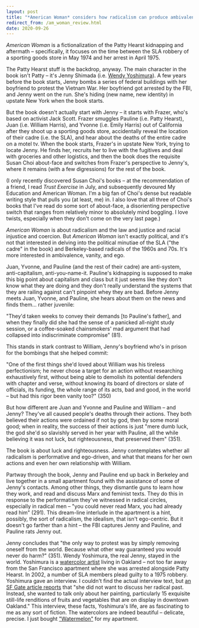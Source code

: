```yaml
---
layout: post
title: "*American Woman* considers how radicalism can produce ambivalence"
redirect_from: /am_woman_review.html
date: 2020-09-26
---
```


*American Woman* is a fictionalization of the Patty Hearst kidnapping and aftermath – specifically, it focuses on the time between the SLA robbery of a sporting goods store in May 1974 and her arrest in April 1975.

The Patty Hearst stuff is the backdrop, anyway. The main character in the book isn't Patty – it's Jenny Shimada (i.e. [Wendy Yoshimura](https://en.wikipedia.org/wiki/Wendy_Yoshimura)). A few years before the book starts, Jenny bombs a series of federal buildings with her boyfriend to protest the Vietnam War. Her boyfriend got arrested by the FBI, and Jenny went on the run. She's hiding (new name, new identity) in upstate New York when the book starts.

But the book doesn't actually start with Jenny – it starts with Frazer, who's based on activist Jack Scott. Frazer smuggles Pauline (i.e. Patty Hearst), Juan (i.e. William Harris), and Yvonne (i.e. Emily Harris) out of California after they shoot up a sporting goods store, accidentally reveal the location of their cadre (i.e. the SLA), and hear about the deaths of the entire cadre on a motel tv. When the book starts, Frazer's in upstate New York, trying to locate Jenny. He finds her, recruits her to live with the fugitives and deal with groceries and other logistics, and then the book does the requisite Susan Choi about-face and switches from Frazer's perspective to Jenny's, where it remains (with a few digressions) for the rest of the book.

(I only recently discovered Susan Choi's books – at the recommendation of a friend, I read *Trust Exercise* in July, and subsequently devoured My Education and American Woman. I'm a big fan of Choi's dense but readable writing style that pulls you (at least, me) in. I also love that all three of Choi's books that I've read do some sort of about-face, a disorienting perspective switch that ranges from relatively minor to absolutely mind boggling. I love twists, especially when they don't come on the very last page.)

*American Woman* is about radicalism and the law and justice and racial injustice and coercion. But *American Woman* isn't exactly political, and it's not that interested in delving into the political minutiae of the SLA ("the cadre" in the book) and Berkeley-based radicals of the 1960s and 70s. It's more interested in ambivalence, vanity, and ego.

Juan, Yvonne, and Pauline (and the rest of their cadre) are anti-system, anti-capitalism, anti-you-name-it. Pauline's kidnapping is supposed to make this big point about capitalism and class but it just seems like they don't know what they are doing and they don't really understand the systems that they are railing against can't pinpoint whey they are bad. Before Jenny meets Juan, Yvonne, and Pauline, she hears about them on the news and finds them… rather juvenile:

"They'd taken weeks to convey their demands [to Pauline's father], and when they finally did she had the sense of a panicked all-night study session, or a coffee-soaked chainsmokers' mad argument that had collapsed into indiscriminate compromise" (81).

This stands in stark contrast to William, Jenny's boyfriend who's in prison for the bombings that she helped commit:

"One of the first things she'd loved about William was his tireless perfectionism; he never chose a target for an action without researching exhaustively first, without being able to demolish its potential defenders with chapter and verse, without knowing its board of directors or slate of officials, its funding, the whole range of its acts, bad and good, in the world – but had this rigor been vanity too?" (350)

But how different are Juan and Yvonne and Pauline and William – and Jenny? They've all caused people's deaths through their actions. They both believed their actions were ordained if not by god, then by some moral good; when in reality, the success of their actions is just "mere dumb luck, the god she'd so slavishly served in her year with Pauline, all the while believing it was not luck, but righteousness, that preserved them" (351).

The book is about luck and righteousness. Jenny contemplates whether all radicalism is performative and ego-driven, and what that means for her own actions and even her own relationship with William.

Partway through the book, Jenny and Pauline end up back in Berkeley and live together in a small apartment found with the assistance of some of Jenny's contacts. Among other things, they dismantle guns to learn how they work, and read and discuss Marx and feminist texts. They do this in response to the performatism they've witnessed in radical circles, especially in radical men – "you could never read Marx, you had already read him" (291). This dream-line interlude in the apartment is a hint, possibly, the sort of radicalism, the idealism, that isn't ego-centric. But it doesn't go farther than a hint – the FBI captures Jenny and Pauline, and Pauline rats Jenny out.

Jenny concludes that "the only way to protest was by simply removing oneself from the world. Because what other way guaranteed you would never do harm?" (351). Wendy Yoshimura, the real Jenny, stayed in the world. Yoshimura is a [watercolor artist](http://www.wendyyoshimura.com/Gallery/index.html) living in Oakland – not too far away from the San Francisco apartment where she was arrested alongside Patty Hearst. In 2002, a number of SLA members plead guilty to a 1975 robbery. Yoshimura gave an interview. I couldn't find the actual interview text, but [an SF Gate article reports](https://www.sfgate.com/bayarea/article/SLA-s-Yoshimura-keeps-mum-while-ex-comrades-serve-2524852.php) that "she did not want to discuss her radical past. Instead, she wanted to talk only about her painting, particularly 15 exquisite still-life renditions of fruits and vegetables that are on display in downtown Oakland." This interview, these facts, Yoshimura's life, are as fascinating to me as any sort of fiction. The watercolors are indeed beautiful – delicate, precise. I just bought ["Watermelon"](http://www.wendyyoshimura.com/Gallery/target34.html) for my apartment.

<script data-goatcounter="https://dlog.goatcounter.com/count"
        async src="//gc.zgo.at/count.js"></script>